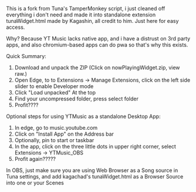 This is a fork from Tuna's TamperMonkey script, i just cleaned off everything i don't need and made it into standalone extension
tunaWidget.html made by Kagashin, all credit to him. Just here for easy access.

Why? Because YT Music lacks native app, and i have a distrust on 3rd party apps, and also chromium-based apps can do pwa so that's why this exists.

Quick Summary:

1) Download and unpack the ZIP (Click on nowPlayingWidget.zip, view raw.)
2) Open Edge, to to Extensions -> Manage Extensions, click on the left side slider to enable Developer mode
3) Click "Load unpacked" At the top
4) Find your uncompressed folder, press select folder
5) Profit????

Optional steps for using YTMusic as a standalone Desktop App:

1) In edge, go to music.youtube.com
2) Click on "Install App" on the Address bar
3) Optionally, pin to start or taskbar
4) In the app, click on the three little dots in upper right corner, select Extensions -> YTMusic_OBS
5) Profit again?????

In OBS, just make sure you are using Web Browser as a Song source in Tuna settings, and add kagachad's tunaWidget.html as a Browser Source into one or your Scenes
